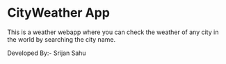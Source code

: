 # CityWeather App
This is a weather webapp where you can check the weather of any city in the world by searching the city name.

Developed By:- Srijan Sahu

